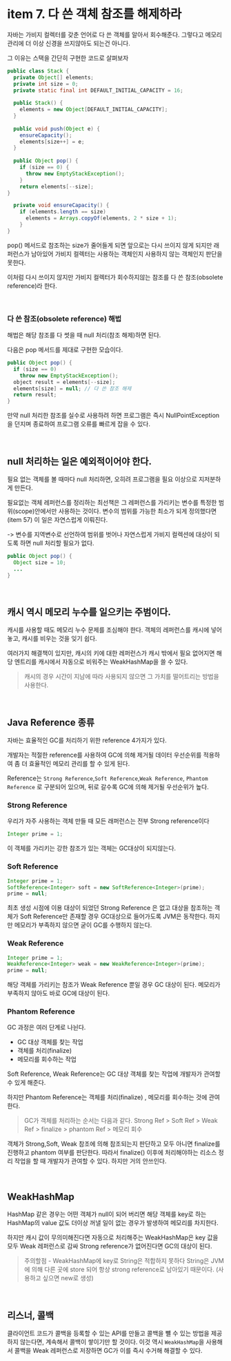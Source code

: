 # item 7. 다 쓴 객체 참조를 해제하라

자바는 가비지 컬렉터를 갖춘 언어로 다 쓴 객체를 알아서 회수해준다. 그렇다고 메모리 관리에 더 이상 신경을 쓰지않아도 되는건 아니다.

그 이유는 스택을 간단히 구현한 코드로 살펴보자

```java
public class Stack {
  private Object[] elements;
  private int size = 0;
  private static final int DEFAULT_INITIAL_CAPACITY = 16;
  
  public Stack() {
    elements = new Object[DEFAULT_INITIAL_CAPACITY];
  }
  
  public void push(Object e) {
    ensureCapacity();
    elements[size++] = e;
  }
	
  public Object pop() {
    if (size == 0) {
      throw new EmptyStackException();
    }
    return elements[--size];
}

  private void ensureCapacity() {
    if (elements.length == size)
      elements = Arrays.copyOf(elements, 2 * size + 1);
    }
}
```

pop() 메서드로 참조하는 size가 줄어들게 되면 앞으로는 다시 쓰이지 않게 되지만 래퍼런스가 남아있어 가비지 컬렉터는 사용하는 객체인지 사용하지 않는 객체인지 판단을 못한다.

이처럼 다시 쓰이지 않지만 가비지 컬렉터가 회수하지않는 참조를 다 쓴 참조(obsolete reference)라 한다.

<br>

### 다 쓴 참조(obsolete reference) 해법

해법은 해당 참조를 다 썻을 때 null 처리(참조 해제)하면 된다.

다음은 pop 메서드를 제대로 구현한 모습이다.

```java
public Object pop() {
  if (size == 0) 
    throw new EmptyStackException();
  object result = elements[--size];
  elements[size] = null; // 다 쓴 참조 해제
  return result;
}
```

만약 null 처리한 참조를 실수로 사용하려 하면 프로그램은 즉시 NullPointException을 던지며 종료하여 프로그램 오류를 빠르게 잡을 수 있다.

<br>

## null 처리하는 일은 예외적이어야 한다.

필요 없는 객체를 볼 때마다 null 처리하면, 오히려 프로그램을 필요 이상으로 지저분하게 만든다.

필요없는 객체 레퍼런스를 정리하는 최선책은 그 레퍼런스를 가리키는 변수를 특정한 범위(scope)안에서만 사용하는 것이다. 변수의 범위를 가능한 최소가 되게 정의했다면(item 57) 이 일은 자연스럽게 이뤄진다.

-> 변수를 지역변수로 선언하여 범위를 벗어나 자연스럽게 가비지 컬렉션에 대상이 되도록 하면 null 처리할 필요가 없다.

```java
public Object pop() {
  Object size = 10;
  ...
}
```

<br>

## 캐시 역시 메모리 누수를 일으키는 주범이다.

캐시를 사용할 때도 메모리 누수 문제를 조심해야 한다. 객체의 레퍼런스를 캐시에 넣어 놓고, 캐시를 비우는 것을 잊기 쉽다.

여러가지 해결책이 있지만, 캐시의 키에 대한 레퍼런스가 캐시 밖에서 필요 없어지면 해당 엔트리를 캐시에서 자동으로 비워주는 WeakHashMap을 쓸 수 있다.

> 캐시의 경우 시간이 지남에 따라 사용되지 않으면 그 가치를 떨어트리는 방법을 사용한다.

<br>

## Java Reference 종류

자바는 효율적인 GC를 처리하기 위한 reference 4가지가 있다.

개발자는 적절한 reference를 사용하여 GC에 의해 제거될 데이터 우선순위를 적용하여 좀 더 효율적인 메모리 관리를 할 수 있게 된다.

Reference는 `Strong Reference`,`Soft Reference`,`Weak Reference`, `Phantom Reference` 로 구분되어 있으며, 뒤로 갈수록 GC에 의해 제거될 우선순위가 높다.



### Strong Reference

우리가 자주 사용하는 객체 만들 때 모든 래퍼런스는 전부 Strong reference이다

```java
Integer prime = 1;
```

이 객체를 가리키는 강한 참조가 있는 객체는 GC대상이 되지않는다.



### Soft Reference

```java
Integer prime = 1;  
SoftReference<Integer> soft = new SoftReference<Integer>(prime); 
prime = null;
```

최초 생성 시점에 이용 대상이 되었던 Strong Reference 은 없고 대상을 참조하는 객체가 Soft Reference만 존재할 경우 GC대상으로 들어가도록 JVM은 동작한다.
하지만 메모리가 부족하지 않으면 굳이 GC를 수행하지 않는다.



### Weak Reference

```java
Integer prime = 1;  
WeakReference<Integer> weak = new WeakReference<Integer>(prime); 
prime = null;
```

해당 객체를 가리키는 참조가 Weak Reference 뿐일 경우 GC 대상이 된다. 메모리가 부족하지 않아도 바로 GC에 대상이 된다.



### Phantom Reference

GC 과정은 여러 단계로 나뉜다.
- GC 대상 객체를 찾는 작업
- 객체를 처리(finalize)
- 메모리를 회수하는 작업

Soft Reference, Weak Reference는 GC 대상 객체를 찾는 작업에 개발자가 관여할 수 있게 해준다.

하지만 Phantom Reference는 객체를 처리(finalize) , 메모리를 회수하는 것에 관여한다.

> GC가 객체를 처리하는 순서는 다음과 같다.
> Strong Ref > Soft Ref > Weak Ref > finalize > phantom Ref > 메모리 회수

객체가 Strong,Soft, Weak 참조에 의해 참조되는지 판단하고 모두 아니면 finalize를 진행하고 phantom 여부를 판단한다.
따라서 finalize() 이후에 처리해야하는 리소스 정리 작업을 할 때 개발자가 관여할 수 있다.
하지만 거의 안쓰인다.

<br>

## WeakHashMap

HashMap 같은 경우는 어떤 객체가 null이 되어 버리면 해당 객체를 key로 하는 HashMap의 value 값도 더이상 꺼낼 일이 없는 경우가 발생하여 메모리를 차지한다.

하지만 캐시 값이 무의미해진다면 자동으로 처리해주는 WeakHashMap은 key 값을 모두 Weak 레퍼런스로 감싸 Strong reference가 없어진다면 GC의 대상이 된다.

> 주의할점 - WeakHashMap에 key로 String은 적합하지 못하다 String은 JVM에 의해 다른 곳에 store 되어 항상 strong reference로 남아있기 때문이다. (사용하고 싶으면 new로 생성)

<br>

## 리스너, 콜백

클라이언트 코드가 콜백을 등록할 수 있는 API를 만들고 콜백을 뺼 수 있는 방법을 제공하지 않는다면, 계속해서 콜백이 쌓이기만 할 것이다. 이것 역시 `WeakHashMap`을 사용해서 콜백을 Weak 레퍼런스로 저장하면 GC가 이를 즉시 수거해 해결할 수 있다.

